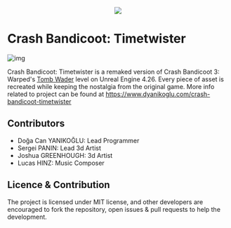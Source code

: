 <p align="center">
  <img src="https://github.com/dyanikoglu/CrashBandicoot-Timetwister/blob/master/CrashBandicootTT.png">
</p>

# Crash Bandicoot: Timetwister
![img](https://github.com/dyanikoglu/CrashBandicoot-Timetwister/raw/master/Readme.gif)

Crash Bandicoot: Timetwister is a remaked version of Crash Bandicoot 3: Warped's [Tomb Wader](https://www.youtube.com/watch?v=i-olbSv1qTE) level on Unreal Engine 4.26. Every piece of asset is recreated while keeping the nostalgia from the original game.
More info related to project can be found at https://www.dyanikoglu.com/crash-bandicoot-timetwister

## Contributors
* Doğa Can YANIKOĞLU: Lead Programmer
* Sergei PANIN: Lead 3d Artist
* Joshua GREENHOUGH: 3d Artist
* Lucas HINZ: Music Composer

## Licence & Contribution
The project is licensed under MIT license, and other developers are encouraged to fork the repository, open issues & pull requests to help the development.
